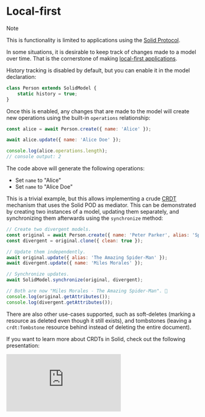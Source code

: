 # Local-first

> [!Note]
> This is functionality is limited to applications using the [Solid Protocol](../solid-protocol/what-is-solid.md).

In some situations, it is desirable to keep track of changes made to a model over time. That is the cornerstone of making [local-first applications](http://inkandswitch.com/local-first/).

History tracking is disabled by default, but you can enable it in the model declaration:

```js
class Person extends SolidModel {
    static history = true;
}
```

Once this is enabled, any changes that are made to the model will create new operations using the built-in `operations` relationship:

```js
const alice = await Person.create({ name: 'Alice' });

await alice.update({ name: 'Alice Doe' });

console.log(alice.operations.length);
// console output: 2
```

The code above will generate the following operations:

- Set `name` to "Alice"
- Set `name` to "Alice Doe"

This is a trivial example, but this allows implementing a crude [CRDT](https://en.wikipedia.org/wiki/Conflict-free_replicated_data_type) mechanism that uses the Solid POD as mediator. This can be demonstrated by creating two instances of a model, updating them separately, and synchronizing them afterwards using the `synchronize` method:

```js
// Create two divergent models.
const original = await Person.create({ name: 'Peter Parker', alias: 'Spider-Man' });
const divergent = original.clone({ clean: true });

// Update them independently.
await original.update({ alias: 'The Amazing Spider-Man' });
await divergent.update({ name: 'Miles Morales' });

// Synchronize updates.
await SolidModel.synchronize(original, divergent);

// Both are now "Miles Morales - The Amazing Spider-Man". 🤔
console.log(original.getAttributes());
console.log(divergent.getAttributes());
```

There are also other use-cases supported, such as soft-deletes (marking a resource as deleted even though it still exists), and tombstones (leaving a `crdt:Tombstone` resource behind instead of deleting the entire document).

If you want to learn more about CRDTs in Solid, check out the following presentation:

<iframe class="aspect-video w-full" src="https://www.youtube.com/embed/vYQmGeaQt8E?si=ZqZkScUuZa2I6GGV" title="Solid CRDTs in Practice" frameborder="0" allow="accelerometer; autoplay; clipboard-write; encrypted-media; gyroscope; picture-in-picture; web-share" referrerpolicy="strict-origin-when-cross-origin" allowfullscreen></iframe>
